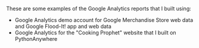 These are some examples of the Google Analytics reports that I built using:

- Google Analytics demo account for Google Merchandise Store web data and Google Flood-It! app and web data
- Google Analytics for the "Cooking Prophet" website that I built on PythonAnywhere
